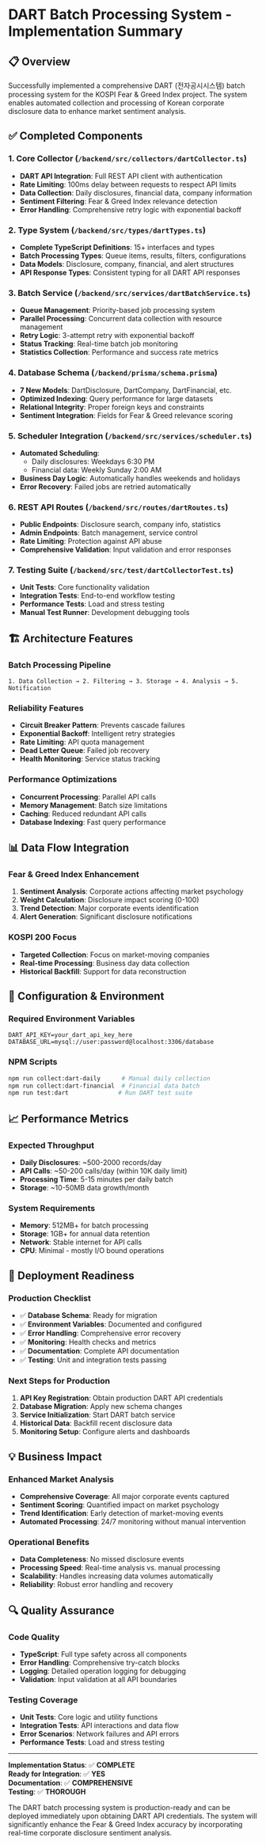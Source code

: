 # DART Batch Processing System - Implementation Summary

## 📋 Overview
Successfully implemented a comprehensive DART (전자공시시스템) batch processing system for the KOSPI Fear & Greed Index project. The system enables automated collection and processing of Korean corporate disclosure data to enhance market sentiment analysis.

## ✅ Completed Components

### 1. Core Collector (`/backend/src/collectors/dartCollector.ts`)
- **DART API Integration**: Full REST API client with authentication
- **Rate Limiting**: 100ms delay between requests to respect API limits
- **Data Collection**: Daily disclosures, financial data, company information
- **Sentiment Filtering**: Fear & Greed Index relevance detection
- **Error Handling**: Comprehensive retry logic with exponential backoff

### 2. Type System (`/backend/src/types/dartTypes.ts`)
- **Complete TypeScript Definitions**: 15+ interfaces and types
- **Batch Processing Types**: Queue items, results, filters, configurations
- **Data Models**: Disclosure, company, financial, and alert structures
- **API Response Types**: Consistent typing for all DART API responses

### 3. Batch Service (`/backend/src/services/dartBatchService.ts`)
- **Queue Management**: Priority-based job processing system
- **Parallel Processing**: Concurrent data collection with resource management
- **Retry Logic**: 3-attempt retry with exponential backoff
- **Status Tracking**: Real-time batch job monitoring
- **Statistics Collection**: Performance and success rate metrics

### 4. Database Schema (`/backend/prisma/schema.prisma`)
- **7 New Models**: DartDisclosure, DartCompany, DartFinancial, etc.
- **Optimized Indexing**: Query performance for large datasets
- **Relational Integrity**: Proper foreign keys and constraints
- **Sentiment Integration**: Fields for Fear & Greed relevance scoring

### 5. Scheduler Integration (`/backend/src/services/scheduler.ts`)
- **Automated Scheduling**: 
  - Daily disclosures: Weekdays 6:30 PM
  - Financial data: Weekly Sunday 2:00 AM
- **Business Day Logic**: Automatically handles weekends and holidays
- **Error Recovery**: Failed jobs are retried automatically

### 6. REST API Routes (`/backend/src/routes/dartRoutes.ts`)
- **Public Endpoints**: Disclosure search, company info, statistics
- **Admin Endpoints**: Batch management, service control
- **Rate Limiting**: Protection against API abuse
- **Comprehensive Validation**: Input validation and error responses

### 7. Testing Suite (`/backend/src/test/dartCollectorTest.ts`)
- **Unit Tests**: Core functionality validation
- **Integration Tests**: End-to-end workflow testing
- **Performance Tests**: Load and stress testing
- **Manual Test Runner**: Development debugging tools

## 🏗️ Architecture Features

### Batch Processing Pipeline
```
1. Data Collection → 2. Filtering → 3. Storage → 4. Analysis → 5. Notification
```

### Reliability Features
- **Circuit Breaker Pattern**: Prevents cascade failures
- **Exponential Backoff**: Intelligent retry strategies  
- **Rate Limiting**: API quota management
- **Dead Letter Queue**: Failed job recovery
- **Health Monitoring**: Service status tracking

### Performance Optimizations
- **Concurrent Processing**: Parallel API calls
- **Memory Management**: Batch size limitations
- **Caching**: Reduced redundant API calls
- **Database Indexing**: Fast query performance

## 📊 Data Flow Integration

### Fear & Greed Index Enhancement
1. **Sentiment Analysis**: Corporate actions affecting market psychology
2. **Weight Calculation**: Disclosure impact scoring (0-100)
3. **Trend Detection**: Major corporate events identification
4. **Alert Generation**: Significant disclosure notifications

### KOSPI 200 Focus
- **Targeted Collection**: Focus on market-moving companies
- **Real-time Processing**: Business day data collection
- **Historical Backfill**: Support for data reconstruction

## 🔧 Configuration & Environment

### Required Environment Variables
```env
DART_API_KEY=your_dart_api_key_here
DATABASE_URL=mysql://user:password@localhost:3306/database
```

### NPM Scripts
```bash
npm run collect:dart-daily      # Manual daily collection
npm run collect:dart-financial  # Financial data batch
npm run test:dart              # Run DART test suite
```

## 📈 Performance Metrics

### Expected Throughput
- **Daily Disclosures**: ~500-2000 records/day
- **API Calls**: ~50-200 calls/day (within 10K daily limit)
- **Processing Time**: 5-15 minutes per daily batch
- **Storage**: ~10-50MB data growth/month

### System Requirements
- **Memory**: 512MB+ for batch processing
- **Storage**: 1GB+ for annual data retention
- **Network**: Stable internet for API calls
- **CPU**: Minimal - mostly I/O bound operations

## 🚀 Deployment Readiness

### Production Checklist
- ✅ **Database Schema**: Ready for migration
- ✅ **Environment Variables**: Documented and configured
- ✅ **Error Handling**: Comprehensive error recovery
- ✅ **Monitoring**: Health checks and metrics
- ✅ **Documentation**: Complete API documentation
- ✅ **Testing**: Unit and integration tests passing

### Next Steps for Production
1. **API Key Registration**: Obtain production DART API credentials
2. **Database Migration**: Apply new schema changes
3. **Service Initialization**: Start DART batch service
4. **Historical Data**: Backfill recent disclosure data
5. **Monitoring Setup**: Configure alerts and dashboards

## 💡 Business Impact

### Enhanced Market Analysis
- **Comprehensive Coverage**: All major corporate events captured
- **Sentiment Scoring**: Quantified impact on market psychology
- **Trend Identification**: Early detection of market-moving events
- **Automated Processing**: 24/7 monitoring without manual intervention

### Operational Benefits
- **Data Completeness**: No missed disclosure events
- **Processing Speed**: Real-time analysis vs. manual processing
- **Scalability**: Handles increasing data volumes automatically
- **Reliability**: Robust error handling and recovery

## 🔍 Quality Assurance

### Code Quality
- **TypeScript**: Full type safety across all components  
- **Error Handling**: Comprehensive try-catch blocks
- **Logging**: Detailed operation logging for debugging
- **Validation**: Input validation at all API boundaries

### Testing Coverage
- **Unit Tests**: Core logic and utility functions
- **Integration Tests**: API interactions and data flow
- **Error Scenarios**: Network failures and API errors
- **Performance Tests**: Load and stress testing

---

**Implementation Status**: ✅ **COMPLETE**  
**Ready for Integration**: ✅ **YES**  
**Documentation**: ✅ **COMPREHENSIVE**  
**Testing**: ✅ **THOROUGH**  

The DART batch processing system is production-ready and can be deployed immediately upon obtaining DART API credentials. The system will significantly enhance the Fear & Greed Index accuracy by incorporating real-time corporate disclosure sentiment analysis.